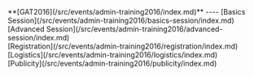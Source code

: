 <div class='linkbox'>
**[GAT2016](/src/events/admin-training2016/index.md)**
----
[Basics Session](/src/events/admin-training2016/basics-session/index.md)<br />
[Advanced Session](/src/events/admin-training2016/advanced-session/index.md)<br />
[Registration](/src/events/admin-training2016/registration/index.md)<br />
[Logistics](/src/events/admin-training2016/logistics/index.md)<br />
[Publicity](/src/events/admin-training2016/publicity/index.md)<br />
</div>
